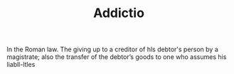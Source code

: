 ---
title: Addictio
letter: A
permalink: "/definitions/addictio.html"
body: In the Roman law. The giving up to a creditor of hls debtor's person by a magistrate;
  also the transfer of the debtor’s goods to one who assumes his liabll-ltles
published_at: '2018-07-07'
layout: post
---